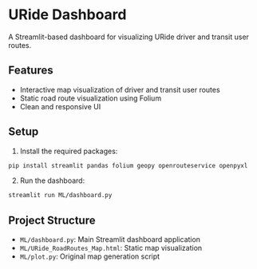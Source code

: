 # URide Dashboard

A Streamlit-based dashboard for visualizing URide driver and transit user routes.

## Features

- Interactive map visualization of driver and transit user routes
- Static road route visualization using Folium
- Clean and responsive UI

## Setup

1. Install the required packages:
```bash
pip install streamlit pandas folium geopy openrouteservice openpyxl
```

2. Run the dashboard:
```bash
streamlit run ML/dashboard.py
```

## Project Structure

- `ML/dashboard.py`: Main Streamlit dashboard application
- `ML/URide_RoadRoutes_Map.html`: Static map visualization
- `ML/plot.py`: Original map generation script 